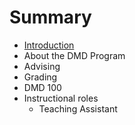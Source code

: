 # Summary

* [Introduction](README.md)
* About the DMD Program
* Advising
* Grading
* DMD 100
* Instructional roles
  * Teaching Assistant



